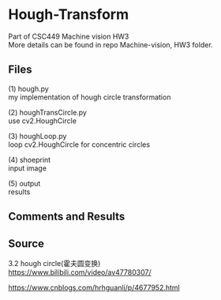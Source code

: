 # Hough-Transform

Part of CSC449 Machine vision HW3</br>
More details can be found in repo Machine-vision, HW3 folder.

## Files
(1) hough.py</br>
my implementation of hough circle transformation</br>

(2) houghTransCircle.py</br>
use cv2.HoughCircle</br>

(3) houghLoop.py</br>
loop cv2.HoughCircle for concentric circles</br>

(4) shoeprint</br>
input image</br>

(5) output</br>
results</br>

## Comments and Results

## Source
3.2 hough circle(霍夫圆变换)</br>
https://www.bilibili.com/video/av47780307/

https://www.cnblogs.com/hrhguanli/p/4677952.html
